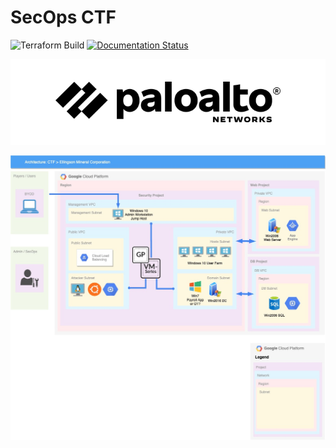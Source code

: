 # SecOps CTF

![Terraform Build](https://github.com/wwce/secops_ctf/workflows/Terraform%20Build/badge.svg)
[![Documentation Status](https://readthedocs.org/projects/secops-ctf/badge/?version=latest)](https://secops-ctf.readthedocs.io/en/latest/?badge=latest)

![PAN Logo](docs/images/panw-logo-bw.png)

![SecOps CTF](docs/images/Ellingson_Mineral.jpg)

